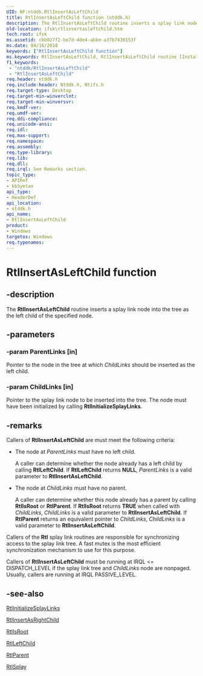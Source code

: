 ```yaml
---
UID: NF:ntddk.RtlInsertAsLeftChild
title: RtlInsertAsLeftChild function (ntddk.h)
description: The RtlInsertAsLeftChild routine inserts a splay link node into the tree as the left child of the specified node.
old-location: ifsk\rtlinsertasleftchild.htm
tech.root: ifsk
ms.assetid: cbb027f2-be7d-4de4-abbe-a37b7430153f
ms.date: 04/16/2018
keywords: ["RtlInsertAsLeftChild function"]
ms.keywords: RtlInsertAsLeftChild, RtlInsertAsLeftChild routine [Installable File System Drivers], ifsk.rtlinsertasleftchild, ntddk/RtlInsertAsLeftChild, rtlref_228b3b79-ee0c-4361-ac36-223991ed3615.xml
f1_keywords:
 - "ntddk/RtlInsertAsLeftChild"
 - "RtlInsertAsLeftChild"
req.header: ntddk.h
req.include-header: Ntddk.h, Ntifs.h
req.target-type: Desktop
req.target-min-winverclnt: 
req.target-min-winversvr: 
req.kmdf-ver: 
req.umdf-ver: 
req.ddi-compliance: 
req.unicode-ansi: 
req.idl: 
req.max-support: 
req.namespace: 
req.assembly: 
req.type-library: 
req.lib: 
req.dll: 
req.irql: See Remarks section.
topic_type:
- APIRef
- kbSyntax
api_type:
- HeaderDef
api_location:
- ntddk.h
api_name:
- RtlInsertAsLeftChild
product:
- Windows
targetos: Windows
req.typenames: 
---
```


# RtlInsertAsLeftChild function


## -description


The <b>RtlInsertAsLeftChild</b> routine inserts a splay link node into the tree as the left child of the specified node. 


## -parameters




### -param ParentLinks [in]

Pointer to the node in the tree at which <i>ChildLinks</i> should be inserted as the left child. 


### -param ChildLinks [in]

Pointer to the splay link node to be inserted into the tree. The node must have been initialized by calling <b>RtlInitializeSplayLinks</b>.


## -remarks



Callers of <b>RtlInsertAsLeftChild</b> are must meet the following criteria:

<ul>
<li>
The node at <i>ParentLinks</i> must have no left child. 

A caller can determine whether the node already has a left child by calling <b>RtlLeftChild</b>. If <b>RtlLeftChild</b> returns <b>NULL</b>, <i>ParentLinks</i> is a valid parameter to <b>RtlInsertAsLeftChild</b>.

</li>
<li>
The node at <i>ChildLinks</i> must have no parent.

A caller can determine whether this node already has a parent by calling <b>RtlIsRoot</b> or <b>RtlParent</b>. If <b>RtlIsRoot</b> returns <b>TRUE</b> when called with <i>ChildLinks</i>, <i>ChildLinks</i> is a valid parameter to <b>RtlInsertAsLeftChild</b>. If <b>RtlParent</b> returns an equivalent pointer to <i>ChildLinks</i>, <i>ChildLinks</i> is a valid parameter to <b>RtlInsertAsLeftChild</b>. 

</li>
</ul>
Callers of the <b>Rtl</b> splay link routines are responsible for synchronizing access to the splay link tree. A fast mutex is the most efficient synchronization mechanism to use for this purpose. 

Callers of <b>RtlInsertAsLeftChild</b> must be running at IRQL <= DISPATCH_LEVEL if the splay link tree and <i>ChildLinks</i> node are nonpaged. Usually, callers are running at IRQL PASSIVE_LEVEL. 




## -see-also




<a href="https://docs.microsoft.com/windows-hardware/drivers/ddi/ntddk/nf-ntddk-rtlinitializesplaylinks">RtlInitializeSplayLinks</a>



<a href="https://docs.microsoft.com/windows-hardware/drivers/ddi/ntddk/nf-ntddk-rtlinsertasrightchild">RtlInsertAsRightChild</a>



<a href="https://docs.microsoft.com/windows-hardware/drivers/ddi/ntddk/nf-ntddk-rtlisroot">RtlIsRoot</a>



<a href="https://docs.microsoft.com/windows-hardware/drivers/ddi/ntddk/nf-ntddk-rtlleftchild">RtlLeftChild</a>



<a href="https://docs.microsoft.com/windows-hardware/drivers/ddi/ntddk/nf-ntddk-rtlparent">RtlParent</a>



<a href="https://docs.microsoft.com/windows-hardware/drivers/ddi/ntddk/nf-ntddk-rtlsplay">RtlSplay</a>
 

 

